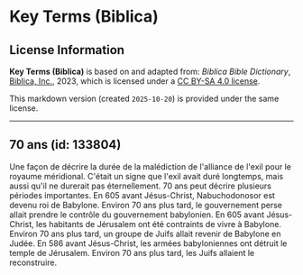 # Key Terms (Biblica)

## License Information

**Key Terms (Biblica)** is based on and adapted from: _Biblica Bible Dictionary_, [Biblica, Inc.](https://www.biblica.com/), 2023, which is licensed under a [CC BY-SA 4.0 license](https://creativecommons.org/licenses/by-sa/4.0/legalcode.en).

This markdown version (created `2025-10-20`) is provided under the same license.



--------------------------------

## 70 ans (id: 133804)

Une façon de décrire la durée de la malédiction de l'alliance de l'exil pour le royaume méridional. C'était un signe que l'exil avait duré longtemps, mais aussi qu'il ne durerait pas éternellement. 70 ans peut décrire plusieurs périodes importantes. En 605 avant Jésus\-Christ, Nabuchodonosor est devenu roi de Babylone. Environ 70 ans plus tard, le gouvernement perse allait prendre le contrôle du gouvernement babylonien. En 605 avant Jésus\-Christ, les habitants de Jérusalem ont été contraints de vivre à Babylone. Environ 70 ans plus tard, un groupe de Juifs allait revenir de Babylone en Judée. En 586 avant Jésus\-Christ, les armées babyloniennes ont détruit le temple de Jérusalem. Environ 70 ans plus tard, les Juifs allaient le reconstruire.


